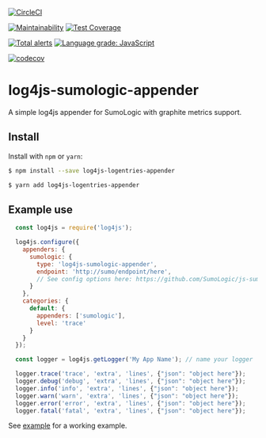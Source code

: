 [![CircleCI](https://circleci.com/gh/johncblandii/log4js-sumologic-appender/tree/master.svg?style=svg)](https://circleci.com/gh/johncblandii/log4js-sumologic-appender/tree/master)

[![Maintainability](https://api.codeclimate.com/v1/badges/73fd2e8dcc79c645c55e/maintainability)](https://codeclimate.com/github/johncblandii/log4js-sumologic-appender/maintainability) [![Test Coverage](https://api.codeclimate.com/v1/badges/73fd2e8dcc79c645c55e/test_coverage)](https://codeclimate.com/github/johncblandii/log4js-sumologic-appender/test_coverage)

[![Total alerts](https://img.shields.io/lgtm/alerts/g/johncblandii/log4js-sumologic-appender.svg?logo=lgtm&logoWidth=18)](https://lgtm.com/projects/g/johncblandii/log4js-sumologic-appender/alerts/) [![Language grade: JavaScript](https://img.shields.io/lgtm/grade/javascript/g/johncblandii/log4js-sumologic-appender.svg?logo=lgtm&logoWidth=18)](https://lgtm.com/projects/g/johncblandii/log4js-sumologic-appender/context:javascript)

[![codecov](https://codecov.io/gh/johncblandii/log4js-sumologic-appender/branch/master/graph/badge.svg)](https://codecov.io/gh/johncblandii/log4js-sumologic-appender)

# log4js-sumologic-appender

A simple log4js appender for SumoLogic with graphite metrics support.

## Install

Install with `npm` or `yarn`:

```bash
$ npm install --save log4js-logentries-appender

$ yarn add log4js-logentries-appender
```

## Example use

``` js
  const log4js = require('log4js');

  log4js.configure({
    appenders: {
      sumologic: {
        type: 'log4js-sumologic-appender',
        endpoint: 'http://sumo/endpoint/here',
        // See config options here: https://github.com/SumoLogic/js-sumo-logger#configuration
      }
    },
    categories: {
      default: {
        appenders: ['sumologic'],
        level: 'trace'
      }
    }
  });

  const logger = log4js.getLogger('My App Name'); // name your logger

  logger.trace('trace', 'extra', 'lines', {"json": "object here"});
  logger.debug('debug', 'extra', 'lines', {"json": "object here"});
  logger.info('info', 'extra', 'lines', {"json": "object here"});
  logger.warn('warn', 'extra', 'lines', {"json": "object here"});
  logger.error('error', 'extra', 'lines', {"json": "object here"});
  logger.fatal('fatal', 'extra', 'lines', {"json": "object here"});
```

See [example](example/) for a working example.
